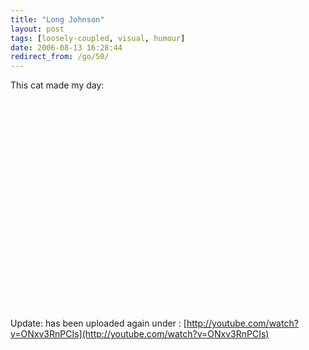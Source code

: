 ```yaml
---
title: "Long Johnson"
layout: post
tags: [loosely-coupled, visual, humour]
date: 2006-08-13 16:28:44
redirect_from: /go/50/
---
```


This cat made my day:
<object width="425" height="350"><param name="movie" value="http://www.youtube.com/v/IRC6UpMGSxU"></param><embed src="http://www.youtube.com/v/IRC6UpMGSxU" type="application/x-shockwave-flash" width="425" height="350"></embed></object>

Update: has been uploaded again under : [http://youtube.com/watch?v=ONxv3RnPCIs](http://youtube.com/watch?v=ONxv3RnPCIs)